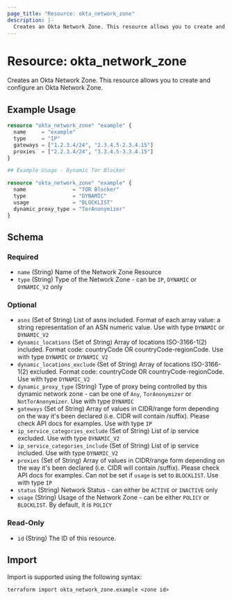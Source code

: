 ```yaml
---
page_title: "Resource: okta_network_zone"
description: |-
  Creates an Okta Network Zone. This resource allows you to create and configure an Okta Network Zone.
---
```


# Resource: okta_network_zone

Creates an Okta Network Zone. This resource allows you to create and configure an Okta Network Zone.

## Example Usage

```terraform
resource "okta_network_zone" "example" {
  name     = "example"
  type     = "IP"
  gateways = ["1.2.3.4/24", "2.3.4.5-2.3.4.15"]
  proxies  = ["2.2.3.4/24", "3.3.4.5-3.3.4.15"]
}

## Example Usage - Dynamic Tor Blocker

resource "okta_network_zone" "example" {
  name               = "TOR Blocker"
  type               = "DYNAMIC"
  usage              = "BLOCKLIST"
  dynamic_proxy_type = "TorAnonymizer"
}
```

<!-- schema generated by tfplugindocs -->
## Schema

### Required

- `name` (String) Name of the Network Zone Resource
- `type` (String) Type of the Network Zone - can be `IP`, `DYNAMIC` or `DYNAMIC_V2` only

### Optional

- `asns` (Set of String) List of asns included. Format of each array value: a string representation of an ASN numeric value. Use with type `DYNAMIC` or `DYNAMIC_V2`
- `dynamic_locations` (Set of String) Array of locations ISO-3166-1(2) included. Format code: countryCode OR countryCode-regionCode. Use with type `DYNAMIC` or `DYNAMIC_V2`
- `dynamic_locations_exclude` (Set of String) Array of locations ISO-3166-1(2) excluded. Format code: countryCode OR countryCode-regionCode. Use with type `DYNAMIC_V2`
- `dynamic_proxy_type` (String) Type of proxy being controlled by this dynamic network zone - can be one of `Any`, `TorAnonymizer` or `NotTorAnonymizer`. Use with type `DYNAMIC`
- `gateways` (Set of String) Array of values in CIDR/range form depending on the way it's been declared (i.e. CIDR will contain /suffix). Please check API docs for examples. Use with type `IP`
- `ip_service_categories_exclude` (Set of String) List of ip service excluded. Use with type `DYNAMIC_V2`
- `ip_service_categories_include` (Set of String) List of ip service included. Use with type `DYNAMIC_V2`
- `proxies` (Set of String) Array of values in CIDR/range form depending on the way it's been declared (i.e. CIDR will contain /suffix). Please check API docs for examples. Can not be set if `usage` is set to `BLOCKLIST`. Use with type `IP`
- `status` (String) Network Status - can either be `ACTIVE` or `INACTIVE` only
- `usage` (String) Usage of the Network Zone - can be either `POLICY` or `BLOCKLIST`. By default, it is `POLICY`

### Read-Only

- `id` (String) The ID of this resource.

## Import

Import is supported using the following syntax:

```shell
terraform import okta_network_zone.example <zone id>
```
